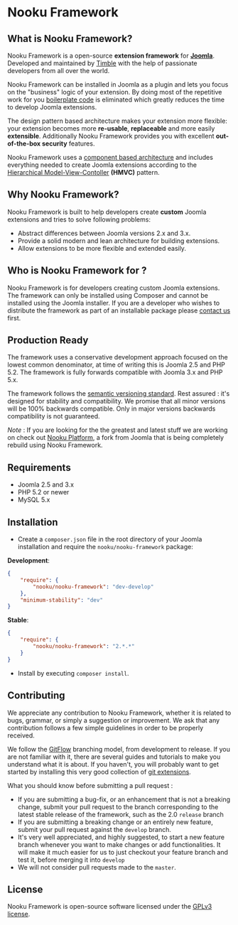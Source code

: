Nooku Framework
===============

What is Nooku Framework?
-------------------------

Nooku Framework is a open-source **extension framework** for **[Joomla](http://www.joomla.org)**. Developed and maintained by
[Timble](http://timble.net) with the help of passionate developers from all over the world.

Nooku Framework can be installed in Joomla as a plugin and lets you focus on the "business" logic of your extension. By
doing most of the repetitive work for you [boilerplate code][boilerplate] is eliminated which greatly reduces the time
to develop Joomla extensions.

The design pattern based architecture makes your extension more flexible: your extension becomes more **re-usable**,
**replaceable** and more easily **extensible**. Additionally Nooku Framework provides you with excellent **out-of-the-box
 security** features.

Nooku Framework uses a [component based architecture](http://en.wikipedia.org/wiki/Component-based_software_engineering)
and includes everything needed to create Joomla extensions according to the [Hierarchical Model-View-Contoller][HMVC]
**(HMVC)** pattern.

Why Nooku Framework?
--------------------

Nooku Framework is built to help developers create **custom** Joomla extensions and tries to solve following problems:

* Abstract differences between Joomla versions 2.x and 3.x.
* Provide a solid modern and lean architecture for building extensions.
* Allow extensions to be more flexible and extended easily.

Who is Nooku Framework for ?
----------------------------

Nooku Framework is for developers creating custom Joomla extensions. The framework can only be installed using Composer
and cannot be installed using the Joomla installer. If you are a developer who wishes to distribute the framework as part
of an installable package please [contact us](http://www.timble.net/contact/) first.

Production Ready
----------------

The framework uses a conservative development approach focused on the lowest common denominator, at time of writing this
is Joomla 2.5 and PHP 5.2. The framework is fully forwards compatible with Joomla 3.x and PHP 5.x.

The framework follows the [semantic versioning standard](http://semver.org/). Rest assured : it's designed for stability
and compatibility. We promise that all minor versions will be 100% backwards compatible. Only in major versions backwards
compatibility is not guaranteed.

*Note* : If you are looking for the the greatest and latest stuff we are working on check out [Nooku Platform][nooku-platform],
a fork from Joomla that is being completely rebuild using Nooku Framework.

Requirements
------------

* Joomla 2.5 and 3.x 
* PHP 5.2 or newer
* MySQL 5.x

Installation
------------

* Create a `composer.json` file in the root directory of your Joomla installation and require the `nooku/nooku-framework`
package:

**Development**:

```json
{
    "require": {    	
        "nooku/nooku-framework": "dev-develop"
    },
    "minimum-stability": "dev"
}
```

**Stable**:

```json
{
    "require": {    	
        "nooku/nooku-framework": "2.*.*"
    }
}
```

* Install by executing `composer install`.

Contributing
------------

We appreciate any contribution to Nooku Framework, whether it is related to bugs, grammar, or simply a suggestion or
improvement. We ask that any contribution follows a few simple guidelines in order to be properly received.

We follow the [GitFlow][gitflow-model] branching model, from development to release. If you are not familiar with it,
there are several guides and tutorials to make you understand what it is about. If you haven't, you will probably want
to get started by installing this very good collection of [git extensions][gitflow-extensions].

What you should know before submitting a pull request :

- If you are submitting a bug-fix, or an enhancement that is not a breaking change, submit your pull request to the
branch corresponding to the latest stable release of the framework, such as the 2.0 `release` branch
-  If you are submitting a breaking change or an entirely new feature, submit your pull request against the `develop`
branch.
- It's very well appreciated, and highly suggested, to start a new feature branch whenever you want to make changes or
add functionalities. It will make it much easier for us to just checkout your feature branch and test it, before merging
it into `develop`
- We will not consider pull requests made to the `master`.

License
-------

Nooku Framework is open-source software licensed under the [GPLv3 license](LICENSE.txt).

[HMVC]: http://en.wikipedia.org/wiki/Hierarchical_model%E2%80%93view%E2%80%93controller
[boilerplate]: http://en.wikipedia.org/wiki/Boilerplate_code

[nooku-platform]: https://github.com/nooku/nooku-platform
[nooku-framework]: https://github.com/nooku/nooku-framework

[gitflow-model]: http://nvie.com/posts/a-successful-git-branching-model/
[gitflow-extensions]: https://github.com/nvie/gitflow
